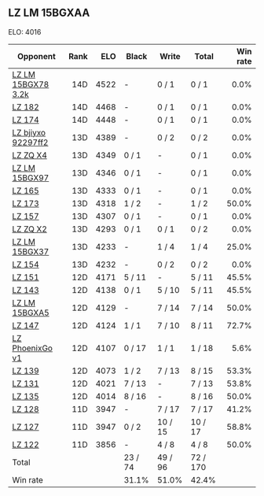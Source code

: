## LZ LM 15BGXAA ##

ELO: 4016

Opponent | Rank | ELO | Black | Write | Total | Win rate
---------|-----:|----:|-------|-------|-------|-------:
[LZ LM 15BGX78 3.2k](LZ%20LM%2015BGX78%203.2k.md) | 14D | 4522 | - | 0 / 1 | 0 / 1 | 0.0%
[LZ 182](LZ%20182.md) | 14D | 4468 | - | 0 / 1 | 0 / 1 | 0.0%
[LZ 174](LZ%20174.md) | 14D | 4448 | - | 0 / 1 | 0 / 1 | 0.0%
[LZ bjiyxo 92297ff2](LZ%20bjiyxo%2092297ff2.md) | 13D | 4389 | - | 0 / 2 | 0 / 2 | 0.0%
[LZ ZQ X4](LZ%20ZQ%20X4.md) | 13D | 4349 | 0 / 1 | - | 0 / 1 | 0.0%
[LZ LM 15BGX97](LZ%20LM%2015BGX97.md) | 13D | 4346 | 0 / 1 | - | 0 / 1 | 0.0%
[LZ 165](LZ%20165.md) | 13D | 4333 | 0 / 1 | - | 0 / 1 | 0.0%
[LZ 173](LZ%20173.md) | 13D | 4318 | 1 / 2 | - | 1 / 2 | 50.0%
[LZ 157](LZ%20157.md) | 13D | 4307 | 0 / 1 | - | 0 / 1 | 0.0%
[LZ ZQ X2](LZ%20ZQ%20X2.md) | 13D | 4293 | 0 / 1 | 0 / 1 | 0 / 2 | 0.0%
[LZ LM 15BGX37](LZ%20LM%2015BGX37.md) | 13D | 4233 | - | 1 / 4 | 1 / 4 | 25.0%
[LZ 154](LZ%20154.md) | 13D | 4232 | - | 0 / 2 | 0 / 2 | 0.0%
[LZ 151](LZ%20151.md) | 12D | 4171 | 5 / 11 | - | 5 / 11 | 45.5%
[LZ 143](LZ%20143.md) | 12D | 4138 | 0 / 1 | 5 / 10 | 5 / 11 | 45.5%
[LZ LM 15BGXA5](LZ%20LM%2015BGXA5.md) | 12D | 4129 | - | 7 / 14 | 7 / 14 | 50.0%
[LZ 147](LZ%20147.md) | 12D | 4124 | 1 / 1 | 7 / 10 | 8 / 11 | 72.7%
[LZ PhoenixGo v1](LZ%20PhoenixGo%20v1.md) | 12D | 4107 | 0 / 17 | 1 / 1 | 1 / 18 | 5.6%
[LZ 139](LZ%20139.md) | 12D | 4073 | 1 / 2 | 7 / 13 | 8 / 15 | 53.3%
[LZ 131](LZ%20131.md) | 12D | 4021 | 7 / 13 | - | 7 / 13 | 53.8%
[LZ 135](LZ%20135.md) | 12D | 4014 | 8 / 16 | - | 8 / 16 | 50.0%
[LZ 128](LZ%20128.md) | 11D | 3947 | - | 7 / 17 | 7 / 17 | 41.2%
[LZ 127](LZ%20127.md) | 11D | 3947 | 0 / 2 | 10 / 15 | 10 / 17 | 58.8%
[LZ 122](LZ%20122.md) | 11D | 3856 | - | 4 / 8 | 4 / 8 | 50.0%
Total | | | 23 / 74 | 49 / 96 | 72 / 170 | 
Win rate| | | 31.1% | 51.0% | 42.4% | 
